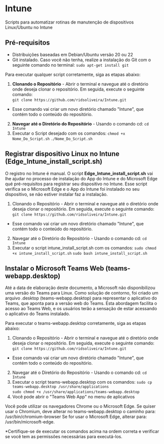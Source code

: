 # Intune
Scripts para automatizar rotinas de manutenção de dispositivos Linux/Ubuntu no Intune

## Pré-requisitos
- Distribuições baseadas em Debian/Ubuntu versão 20 ou 22
- Git instalado. Caso você não tenha, realize a instalação do Git com o seguinte comando no terminal:
```sudo apt-get install git```



Para executar qualquer script corretamente, siga as etapas abaixo:
1. **Clonando o Repositório** - Abrir o terminal e navegue até o diretório onde deseja clonar o repositório. Em seguida, execute o seguinte comando:<br>
```git clone https://github.com/ridsoliveira/Intune.git```
- Esse comando vai criar um novo diretório chamado "Intune", que contém todo o conteúdo do repositório.
2. **Navegar até o Diretório do Repositório** - Usando o comando cd: ```cd Intune```
3. Executar o Script desejado com os comandos:
```chmod +x Nome_Do_Script.sh```
```./Nome_Do_Script.sh```


## Registrar dispositivo Linux no Intune (Edge_Intune_install_script.sh)
O registro no Intune é manual. O script **Edge_Intune_install_script.sh** vai lhe ajudar no processo de instalação do App do Intune e do Microsoft Edge qué pré-requisitos para registrar seu dispositivo no Intune. Esse script verifica se o Microsoft Edge e o App do Intune foi instalado no seu dispositivo, se não estiver instalar faz a instalação.

1. Clonando o Repositório - Abrir o terminal e navegue até o diretório onde deseja clonar o repositório. Em seguida, execute o seguinte comando:<br>
```git clone https://github.com/ridsoliveira/Intune.git```
  - Esse comando vai criar um novo diretório chamado "Intune", que contém todo o conteúdo do repositório.
2. Navegar até o Diretório do Repositório - Usando o comando cd: ```cd Intune```
3. Executar o script intune_install_script.sh com os comandos:
```sudo chmod +x intune_install_script.sh```
```sudo bash intune_install_script.sh```

## Instalar o Microsoft Teams Web (teams-webapp.desktop)
Até a data de elaboração deste documento, a Microsoft não disponibilizou uma versão do Teams para Linux. Como solução de contorno, foi criado um arquivo .desktop (teams-webapp.desktop) para representar o aplicativo do Teams, que aponta para a versão web do Teams. Esta abordagem facilita o acesso ao Teams Web, e os usuários terão a sensação de estar acessando o aplicativo do Teams instalado.

Para executar o teams-webapp.desktop corretamente, siga as etapas abaixo:
1. Clonando o Repositório - Abrir o terminal e navegue até o diretório onde deseja clonar o repositório. Em seguida, execute o seguinte comando:<br>
```git clone https://github.com/ridsoliveira/Intune.git```
  - Esse comando vai criar um novo diretório chamado "Intune", que contém todo o conteúdo do repositório.
2. Navegar até o Diretório do Repositório - Usando o comando cd: ```cd Intune```<br>
3. Executar o script teams-webapp.desktop com os comandos:
```sudo cp teams-webapp.desktop /usr/share/applications```<br>
```sudo chmod +x /usr/share/applications/teams-webapp.desktop```
4. Você pode abrir o "Teams Web App" no menu de aplicativos

Você pode utilizar os navegadores Chrome ou o Microsoft Edge. Se quiser usar o Chromium, deve alterar no teams-webapp.desktop o caminho para: /usr/bin/chromium-browser 
Se for usar o Microsoft Edge, alterar para: /usr/bin/microsoft-edge.






*Certifique-se de executar os comandos acima na ordem correta e verificar se você tem as permissões necessárias para executá-los.
